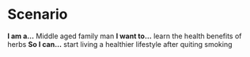 # Scenario

**I am a…** Middle aged family man
**I want to…** learn the health benefits of herbs
**So I can…** start living a healthier lifestyle after quiting smoking
